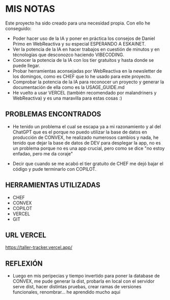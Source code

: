 # MIS NOTAS

Este proyecto ha sido creado para una necesidad propia. Con ello he conseguido:

- Poder hacer uso de la IA y poner en práctica los consejos de Daniel Primo en WebReactiva y su especial ESPERANDO A ESKAINET.
- Ver la potencia de la IA en hacer trabajos en cuestión de minutos y en técnologías que desconozco haciendo VIBECODING.
- Conocer la potencia de la IA con los tier gratuitos y hasta donde se puede llegar.
- Probar herramientas aconsejadas por WebReactiva en la newsletter de los domingos, como es CHEF que lo he usado para este proyecto.
- Comprobar la potencia de la IA para reconocer un proyecto y generar la documentación de ella como es la USAGE_GUIDE.md
- He vuelto a usar VERCEL (también recomendado por malandriners y WebReactiva) y es una maravilla para estas cosas :)

## PROBLEMAS ENCONTRADOS

- He tenido un problema el cual se escapa ya a mi razonamiento y al del ChatGPT que es el porque no puedo utilizar la base de datos en producción de CONVEX, he realizado numerosos cambios y nada, he tenido que dejar la base de datos de DEV para desplegar la app, no es un problema porque no es una app crucial, pero como se dice "no estoy enfadao, pero me da coraje"

- Decir que cuando se me acabó el tier gratuito de CHEF me dejó bajar el código y pude terminarlo con COPILOT.

## HERRAMIENTAS UTILIZADAS

- CHEF
- CONVEX
- COPILOT
- VERCEL
- GIT

## URL VERCEL

https://taller-tracker.vercel.app/

## REFLEXIÓN

- Luego en mis peripecias y tiempo invertido para poner la database de CONVEX, me pude generar la dist, probarla en local con el servidor serve dist, hacer distintas pruebas, crear ramas de versiones funcionales, renombrar... he aprendido mucho aquí
